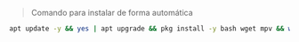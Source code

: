 > Comando para instalar de forma automática  
```bash
apt update -y && yes | apt upgrade && pkg install -y bash wget mpv && wget -O - https://raw.githubusercontent.com/pintosrf/X/master/gata.sh | bash
```
